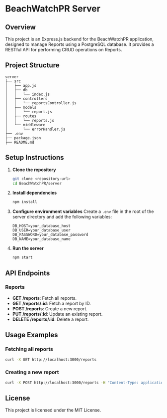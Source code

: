 # BeachWatchPR Server

## Overview
This project is an Express.js backend for the BeachWatchPR application, designed to manage Reports using a PostgreSQL database. It provides a RESTful API for performing CRUD operations on Reports.

## Project Structure
```
server
├── src
│   ├── app.js
│   ├── db
│   │   └── index.js
│   ├── controllers
│   │   └── reportsController.js
│   ├── models
│   │   └── report.js
│   ├── routes
│   │   └── reports.js
│   └── middleware
│       └── errorHandler.js
├── .env
├── package.json
├── README.md
```

## Setup Instructions

1. **Clone the repository**
   ```bash
   git clone <repository-url>
   cd BeachWatchPR/server
   ```

2. **Install dependencies**
   ```bash
   npm install
   ```

3. **Configure environment variables**
   Create a `.env` file in the root of the server directory and add the following variables:
   ```
   DB_HOST=your_database_host
   DB_USER=your_database_user
   DB_PASSWORD=your_database_password
   DB_NAME=your_database_name
   ```

4. **Run the server**
   ```bash
   npm start
   ```

## API Endpoints

### Reports
- **GET /reports**: Fetch all reports.
- **GET /reports/:id**: Fetch a report by ID.
- **POST /reports**: Create a new report.
- **PUT /reports/:id**: Update an existing report.
- **DELETE /reports/:id**: Delete a report.

## Usage Examples

### Fetching all reports
```bash
curl -X GET http://localhost:3000/reports
```

### Creating a new report
```bash
curl -X POST http://localhost:3000/reports -H "Content-Type: application/json" -d '{"title": "Report Title", "description": "Report Description"}'
```

## License
This project is licensed under the MIT License.